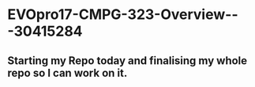 # EVOpro17-CMPG-323-Overview---30415284

## Starting my Repo today and finalising my whole repo so I can work on it.
